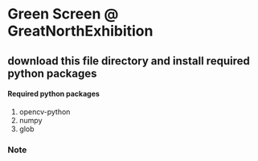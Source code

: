 # Green Screen @ GreatNorthExhibition

## download this file directory and install required python packages

#### Required python packages
1. opencv-python
2. numpy
3. glob

### Note
